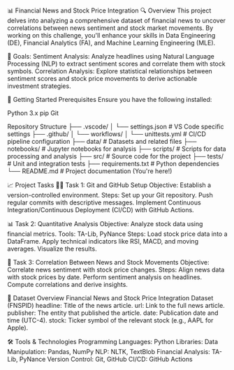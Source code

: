 📊 Financial News and Stock Price Integration
🔍 Overview
This project delves into analyzing a comprehensive dataset of financial news to uncover correlations between news sentiment and stock market movements. By working on this challenge, you'll enhance your skills in Data Engineering (DE), Financial Analytics (FA), and Machine Learning Engineering (MLE).

🎯 Goals:
Sentiment Analysis: Analyze headlines using Natural Language Processing (NLP) to extract sentiment scores and correlate them with stock symbols.
Correlation Analysis: Explore statistical relationships between sentiment scores and stock price movements to derive actionable investment strategies.

🚀 Getting Started
Prerequisites
Ensure you have the following installed:

Python 3.x
pip
Git

Repository Structure
├── .vscode/
│   └── settings.json        # VS Code specific settings
├── .github/
│   └── workflows/
│       └── unittests.yml    # CI/CD pipeline configuration
├── data/                    # Datasets and related files
├── notebooks/               # Jupyter notebooks for analysis
├── scripts/                 # Scripts for data processing and analysis
├── src/                     # Source code for the project
├── tests/                   # Unit and integration tests
├── requirements.txt         # Python dependencies
└── README.md                # Project documentation (You're here!)

📈 Project Tasks
🧑‍💻 Task 1: Git and GitHub Setup
Objective: Establish a version-controlled environment.
Steps:
Set up your Git repository.
Push regular commits with descriptive messages.
Implement Continuous Integration/Continuous Deployment (CI/CD) with GitHub Actions.

📊 Task 2: Quantitative Analysis
Objective: Analyze stock data using financial metrics.
Tools: TA-Lib, PyNance
Steps:
Load stock price data into a DataFrame.
Apply technical indicators like RSI, MACD, and moving averages.
Visualize the results.

🔗 Task 3: Correlation Between News and Stock Movements
Objective: Correlate news sentiment with stock price changes.
Steps:
Align news data with stock prices by date.
Perform sentiment analysis on headlines.
Compute correlations and derive insights.

📄 Dataset Overview
Financial News and Stock Price Integration Dataset (FNSPID)
headline: Title of the news article.
url: Link to the full news article.
publisher: The entity that published the article.
date: Publication date and time (UTC-4).
stock: Ticker symbol of the relevant stock (e.g., AAPL for Apple).

🛠️ Tools & Technologies
Programming Languages: Python
Libraries:
Data Manipulation: Pandas, NumPy
NLP: NLTK, TextBlob
Financial Analysis: TA-Lib, PyNance
Version Control: Git, GitHub
CI/CD: GitHub Actions

